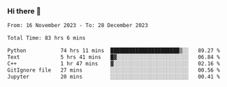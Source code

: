 ### Hi there 👋

<!--
**floyiac/floyiac** is a ✨ _special_ ✨ repository because its `README.md` (this file) appears on your GitHub profile.

Here are some ideas to get you started:

- 🔭 I’m currently working on ...
- 🌱 I’m currently learning ...
- 👯 I’m looking to collaborate on ...
- 🤔 I’m looking for help with ...
- 💬 Ask me about ...
- 📫 How to reach me: ...
- 😄 Pronouns: ...
- ⚡ Fun fact: ...
-->

<!--START_SECTION:waka-->

```txt
From: 16 November 2023 - To: 28 December 2023

Total Time: 83 hrs 6 mins

Python           74 hrs 11 mins  ██████████████████████▒░░   89.27 %
Text             5 hrs 41 mins   █▓░░░░░░░░░░░░░░░░░░░░░░░   06.84 %
C++              1 hr 47 mins    ▓░░░░░░░░░░░░░░░░░░░░░░░░   02.16 %
GitIgnore file   27 mins         ░░░░░░░░░░░░░░░░░░░░░░░░░   00.56 %
Jupyter          20 mins         ░░░░░░░░░░░░░░░░░░░░░░░░░   00.41 %
```

<!--END_SECTION:waka-->
